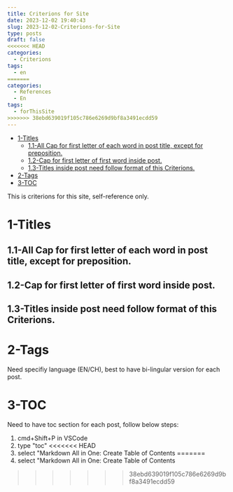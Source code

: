 ```yaml
---
title: Criterions for Site
date: 2023-12-02 19:40:43
slug: 2023-12-02-Criterions-for-Site
type: posts
draft: false
<<<<<<< HEAD
categories: 
  - Criterions
tags:
  - en
=======
categories:
  - References
  - En
tags:
  - forThisSite
>>>>>>> 38ebd639019f105c786e6269d9bf8a3491ecdd59
---
```


- [1-Titles](#1-titles)
  - [1.1-All Cap for first letter of each word in post title, except for preposition.](#11-all-cap-for-first-letter-of-each-word-in-post-title-except-for-preposition)
  - [1.2-Cap for first letter of first word inside post.](#12-cap-for-first-letter-of-first-word-inside-post)
  - [1.3-Titles inside post need follow format of this Criterions.](#13-titles-inside-post-need-follow-format-of-this-criterions)
- [2-Tags](#2-tags)
- [3-TOC](#3-toc)

This is criterions for this site, self-reference only.

<!--more-->

# 1-Titles

## 1.1-All Cap for first letter of each word in post title, except for preposition.

## 1.2-Cap for first letter of first word inside post.

## 1.3-Titles inside post need follow format of this Criterions.

# 2-Tags
Need specifiy language (EN/CH), best to have bi-lingular version for each post.

# 3-TOC
Need to have toc section for each post, follow below steps:
1. cmd+Shift+P in VSCode
2. type "toc"
<<<<<<< HEAD
3. select "Markdown All in One: Create Table of Contents
=======
3. select "Markdown All in One: Create Table of Contents
>>>>>>> 38ebd639019f105c786e6269d9bf8a3491ecdd59

